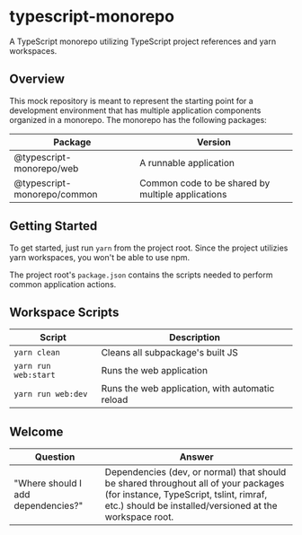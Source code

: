# typescript-monorepo

A TypeScript monorepo utilizing TypeScript project references and yarn workspaces.

## Overview

This mock repository is meant to represent the starting point for a development environment that has multiple application components organized in a monorepo. The monorepo has the following packages:

| Package                     | Version                                           |
| --------------------------- | ------------------------------------------------- |
| @typescript-monorepo/web    | A runnable application                            |
| @typescript-monorepo/common | Common code to be shared by multiple applications |

## Getting Started

To get started, just run `yarn` from the project root. Since the project utilizies yarn workspaces, you won't be able to use npm.

The project root's `package.json` contains the scripts needed to perform common application actions.

## Workspace Scripts

| Script               | Description                                     |
| -------------------- | ----------------------------------------------- |
| `yarn clean`         | Cleans all subpackage's built JS                |
| `yarn run web:start` | Runs the web application                        |
| `yarn run web:dev`   | Runs the web application, with automatic reload |

## Welcome

| Question                           | Answer                                                                                                                                                                                    |
| ---------------------------------- | ----------------------------------------------------------------------------------------------------------------------------------------------------------------------------------------- |
| "Where should I add dependencies?" | Dependencies (dev, or normal) that should be shared throughout all of your packages (for instance, TypeScript, tslint, rimraf, etc.) should be installed/versioned at the workspace root. |
